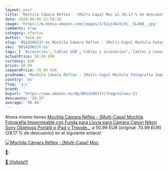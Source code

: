 ```yaml
---
layout: post
title: 'Mochila Cámara Réflex - [Multi-Capa] Moc al 28.17 % de descuento'
date: 2020-08-06 21:50:30
image: 'https://m.media-amazon.com/images/I/51uj4AcbjVL._SL400_.jpg'
comments: true
category: ofertas
author: 'tole.es'
slug: 'B0142OHJJY-es Mochila Cámara Réflex - [Multi-Capa] Mochila Fotografía...'
sku: 'B0142OHJJY-es'
tags: [ 'Accesorios','Cables USB','Cables y accesorios','Cables y conectores','Informática','ipad', ]
actualPrice: 50.99 EUR
currency: EUR
price: 50.99
comparePrice: 70.99 EUR
prodname: 'Mochila Cámara Réflex - [Multi-Capa] Mochila Fotografía Impermeable con Funda para Lluvia para Cámara Canon Nikon Sony Objetivos Portátil o iPad y Trípode…'
country: 'es'
flag: '🇪🇸'
brand: ''
buyurl: 'https://www.amazon.es/dp/B0142OHJJY/?tag=tolees-21'
descuento: '28.17'
average: '50.99'
---
```


Ahora mismo tienes [Mochila Cámara Réflex - [Multi-Capa] Mochila Fotografía Impermeable con Funda para Lluvia para Cámara Canon Nikon Sony Objetivos Portátil o iPad y Trípode…](https://www.amazon.es/dp/B0142OHJJY/?tag=tolees-21) a 50.99 EUR (original: 70.99 EUR) (28.17 %  de descuento) en el siguiente enlace!

[![Mochila Cámara Réflex - [Multi-Capa] Moc](https://m.media-amazon.com/images/I/51uj4AcbjVL._SL400_.jpg)](https://www.amazon.es/dp/B0142OHJJY/?tag=tolees-21)

🔎:


[🛒 Visítala!!!](https://www.amazon.es/dp/B0142OHJJY/?tag=tolees-21)
